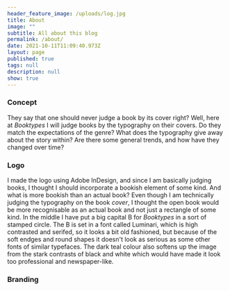 ```yaml
---
header_feature_image: /uploads/log.jpg
title: About
image: ""
subtitle: All about this blog
permalink: /about/
date: 2021-10-11T11:09:40.973Z
layout: page
published: true
tags: null
description: null
show: true
---
```

### Concept

They say that one should never judge a book by its cover right? Well, here at *Booktypes* I will judge books by the typography on their covers. Do they match the expectations of the genre? What does the typography give away about the story within? Are there some general trends, and how have they changed over time? 

### Logo

I made the logo using Adobe InDesign, and since I am basically judging books, I thought I should incorporate a bookish element of some kind. And what is more bookish than an actual book? Even though I am technically judging the typography on the book *cover*, I thought the open book would be more recognisable as an actual book and not just a rectangle of some kind. In the middle I have put a big capital B for *Booktypes* in a sort of stamped circle. The B is set in a font called Luminari, which is high contrasted and serifed, so it looks a bit old fashioned, but because of the soft endges and round shapes it doesn't look as serious as some other fonts of similar typefaces. The dark teal colour also softens up the image from the stark contrasts of black and white which would have made it look too professional and newspaper-like. 

### Branding